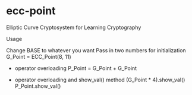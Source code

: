 # ecc-point
Elliptic Curve Cryptosystem for Learning Cryptography

Usage

Change BASE to whatever you want
Pass in two numbers for initialization
G_Point = ECC_Point(8, 11)

+ operator overloading
P_Point = G_Point + G_Point

* operator overloading and show_val() method
(G_Point * 4).show_val()
P_Point.show_val()
